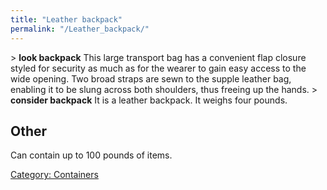 ```yaml
---
title: "Leather backpack"
permalink: "/Leather_backpack/"
---
```


\> **look backpack**
This large transport bag has a convenient flap closure styled for
security as
much as for the wearer to gain easy access to the wide opening. Two
broad
straps are sewn to the supple leather bag, enabling it to be slung
across both
shoulders, thus freeing up the hands.
\> **consider backpack**
It is a leather backpack.
It weighs four pounds.

## Other

Can contain up to 100 pounds of items.

[Category: Containers](Category:_Containers "wikilink")